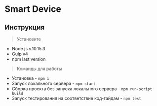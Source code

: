 # Smart Device
## Инструкция
> Установите
* Node.js v.10.15.3
* Gulp v4
* npm last version

> Команды для работы
* Установка - `npm i`
* Запуск локального сервера - `npm start`
* Сборка проекта без запуска локального сервера - `npm run-script build`
* Запуск тестирования на соответствие код-гайдам - `npm test`
